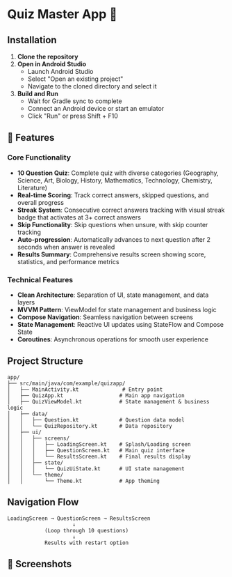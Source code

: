 # Quiz Master App 🧠

## Installation

1. **Clone the repository**
2. **Open in Android Studio**
   - Launch Android Studio
   - Select "Open an existing project"
   - Navigate to the cloned directory and select it
3. **Build and Run**
   - Wait for Gradle sync to complete
   - Connect an Android device or start an emulator
   - Click "Run" or press Shift + F10

## 📱 Features

### Core Functionality
- **10 Question Quiz**: Complete quiz with diverse categories (Geography, Science, Art, Biology, History, Mathematics, Technology, Chemistry, Literature)
- **Real-time Scoring**: Track correct answers, skipped questions, and overall progress
- **Streak System**: Consecutive correct answers tracking with visual streak badge that activates at 3+ correct answers
- **Skip Functionality**: Skip questions when unsure, with skip counter tracking
- **Auto-progression**: Automatically advances to next question after 2 seconds when answer is revealed
- **Results Summary**: Comprehensive results screen showing score, statistics, and performance metrics

### Technical Features
- **Clean Architecture**: Separation of UI, state management, and data layers
- **MVVM Pattern**: ViewModel for state management and business logic
- **Compose Navigation**: Seamless navigation between screens
- **State Management**: Reactive UI updates using StateFlow and Compose State
- **Coroutines**: Asynchronous operations for smooth user experience

## Project Structure

```
app/
├── src/main/java/com/example/quizapp/
│   ├── MainActivity.kt              # Entry point
│   ├── QuizApp.kt                  # Main app navigation
│   ├── QuizViewModel.kt            # State management & business logic
│   ├── data/
│   │   ├── Question.kt             # Question data model
│   │   └── QuizRepository.kt       # Data repository
│   ├── ui/
│   │   ├── screens/
│   │   │   ├── LoadingScreen.kt    # Splash/Loading screen
│   │   │   ├── QuestionScreen.kt   # Main quiz interface
│   │   │   └── ResultsScreen.kt    # Final results display
│   │   ├── state/
│   │   │   └── QuizUiState.kt      # UI state management
│   │   └── theme/
│   │       └── Theme.kt            # App theming
```

## Navigation Flow

```
LoadingScreen → QuestionScreen → ResultsScreen
                     ↓
            (Loop through 10 questions)
                     ↓
            Results with restart option
```

## 📱 Screenshots

